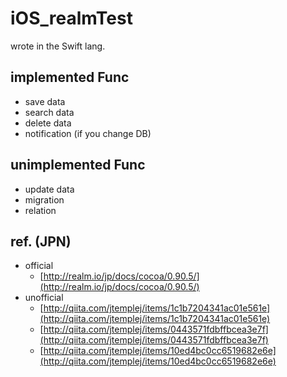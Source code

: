 # iOS_realmTest

wrote in the Swift lang.

## implemented Func

- save data- search data- delete data- notification (if you change DB)
## unimplemented Func
- update data
- migration
- relation

## ref. (JPN)
- official
	- [http://realm.io/jp/docs/cocoa/0.90.5/](http://realm.io/jp/docs/cocoa/0.90.5/)
- unofficial
	- [http://qiita.com/jtemplej/items/1c1b7204341ac01e561e](http://qiita.com/jtemplej/items/1c1b7204341ac01e561e)
	- [http://qiita.com/jtemplej/items/0443571fdbffbcea3e7f](http://qiita.com/jtemplej/items/0443571fdbffbcea3e7f)
	- [http://qiita.com/jtemplej/items/10ed4bc0cc6519682e6e](http://qiita.com/jtemplej/items/10ed4bc0cc6519682e6e)